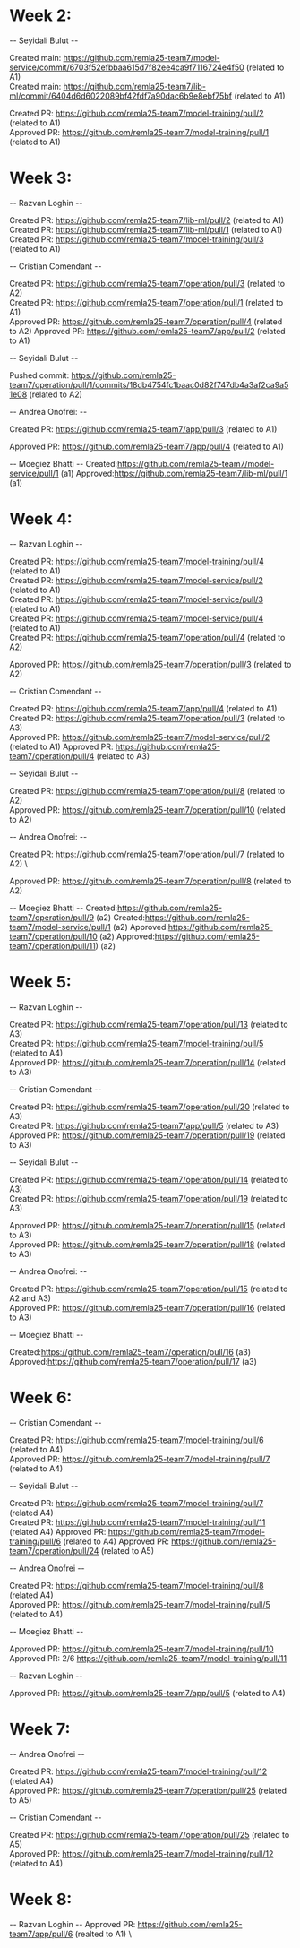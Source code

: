 # Week 2:

-- Seyidali Bulut --

Created main: https://github.com/remla25-team7/model-service/commit/6703f52efbbaa615d7f82ee4ca9f7116724e4f50 (related to A1) \
Created main: https://github.com/remla25-team7/lib-ml/commit/6404d6d6022089bf42fdf7a90dac6b9e8ebf75bf (related to A1)

Created PR: https://github.com/remla25-team7/model-training/pull/2 (related to A1) \
Approved PR: https://github.com/remla25-team7/model-training/pull/1 (related to A1)

# Week 3:

-- Razvan Loghin --

Created PR: https://github.com/remla25-team7/lib-ml/pull/2 (related to A1) \
Created PR: https://github.com/remla25-team7/lib-ml/pull/1 (related to A1) \
Created PR: https://github.com/remla25-team7/model-training/pull/3 (related to A1)

-- Cristian Comendant --

Created PR: https://github.com/remla25-team7/operation/pull/3 (related to A2) \
Created PR: https://github.com/remla25-team7/operation/pull/1 (related to A1) \
Approved PR: https://github.com/remla25-team7/operation/pull/4 (related to A2)
Approved PR: https://github.com/remla25-team7/app/pull/2 (related to A1)

-- Seyidali Bulut --

Pushed commit: https://github.com/remla25-team7/operation/pull/1/commits/18db4754fc1baac0d82f747db4a3af2ca9a51e08 (related to A2)

-- Andrea Onofrei: --

Created PR: https://github.com/remla25-team7/app/pull/3 (related to A1)

Approved PR: https://github.com/remla25-team7/app/pull/4 (related to A1)

-- Moegiez Bhatti --
Created:https://github.com/remla25-team7/model-service/pull/1 (a1)
Approved:https://github.com/remla25-team7/lib-ml/pull/1 (a1)

# Week 4:

-- Razvan Loghin --

Created PR: https://github.com/remla25-team7/model-training/pull/4 (related to A1) \
Created PR: https://github.com/remla25-team7/model-service/pull/2 (related to A1) \
Created PR: https://github.com/remla25-team7/model-service/pull/3 (related to A1) \
Created PR: https://github.com/remla25-team7/model-service/pull/4 (related to A1) \
Created PR: https://github.com/remla25-team7/operation/pull/4 (related to A2)

Approved PR: https://github.com/remla25-team7/operation/pull/3 (related to A2)

-- Cristian Comendant --

Created PR: https://github.com/remla25-team7/app/pull/4 (related to A1) \
Created PR: https://github.com/remla25-team7/operation/pull/3 (related to A3) \
Approved PR: https://github.com/remla25-team7/model-service/pull/2 (related to A1)
Approved PR: https://github.com/remla25-team7/operation/pull/4 (related to A3)

-- Seyidali Bulut --

Created PR: https://github.com/remla25-team7/operation/pull/8 (related to A2) \
Approved PR: https://github.com/remla25-team7/operation/pull/10 (related to A2)

-- Andrea Onofrei: --

Created PR: https://github.com/remla25-team7/operation/pull/7 (related to A2) \

Approved PR: https://github.com/remla25-team7/operation/pull/8 (related to A2)

-- Moegiez Bhatti --
Created:https://github.com/remla25-team7/operation/pull/9 (a2)
Created:https://github.com/remla25-team7/model-service/pull/1 (a2)
Approved:https://github.com/remla25-team7/operation/pull/10 (a2)
Approved:https://github.com/remla25-team7/operation/pull/11) (a2)

# Week 5:

-- Razvan Loghin --

Created PR: https://github.com/remla25-team7/operation/pull/13 (related to A3) \
Created PR: https://github.com/remla25-team7/model-training/pull/5 (related to A4) \
Approved PR: https://github.com/remla25-team7/operation/pull/14 (related to A3)

-- Cristian Comendant --

Created PR: https://github.com/remla25-team7/operation/pull/20 (related to A3) \
Created PR: https://github.com/remla25-team7/app/pull/5 (related to A3) \
Approved PR: https://github.com/remla25-team7/operation/pull/19 (related to A3)

-- Seyidali Bulut --

Created PR: https://github.com/remla25-team7/operation/pull/14 (related to A3) \
Created PR: https://github.com/remla25-team7/operation/pull/19 (related to A3)

Approved PR: https://github.com/remla25-team7/operation/pull/15 (related to A3) \
Approved PR: https://github.com/remla25-team7/operation/pull/18 (related to A3)

-- Andrea Onofrei: --

Created PR: https://github.com/remla25-team7/operation/pull/15 (related to A2 and A3) \
Approved PR: https://github.com/remla25-team7/operation/pull/16 (related to A3)

-- Moegiez Bhatti --

Created:https://github.com/remla25-team7/operation/pull/16 (a3) \
Approved:https://github.com/remla25-team7/operation/pull/17 (a3)

# Week 6:

-- Cristian Comendant --

Created PR: https://github.com/remla25-team7/model-training/pull/6 (related to A4) \
Approved PR: https://github.com/remla25-team7/model-training/pull/7 (related to A4)

-- Seyidali Bulut --

Created PR: https://github.com/remla25-team7/model-training/pull/7 (related A4) \
Created PR: https://github.com/remla25-team7/model-training/pull/11 (related A4)
Approved PR: https://github.com/remla25-team7/model-training/pull/6 (related to A4)
Approved PR: https://github.com/remla25-team7/operation/pull/24 (related to A5)

-- Andrea Onofrei --

Created PR: https://github.com/remla25-team7/model-training/pull/8 (related A4) \
Approved PR: https://github.com/remla25-team7/model-training/pull/5 (related to A4)

-- Moegiez Bhatti --

Approved PR: https://github.com/remla25-team7/model-training/pull/10 \
Approved PR: 2/6 https://github.com/remla25-team7/model-training/pull/11

-- Razvan Loghin --

Approved PR: https://github.com/remla25-team7/app/pull/5 (related to A4)

# Week 7:

-- Andrea Onofrei --

Created PR: https://github.com/remla25-team7/model-training/pull/12 (related A4) \
Approved PR: https://github.com/remla25-team7/operation/pull/25 (related to A5)

-- Cristian Comendant --

Created PR: https://github.com/remla25-team7/operation/pull/25 (related to A5) \
Approved PR: https://github.com/remla25-team7/model-training/pull/12 (related to A4)

# Week 8:

-- Razvan Loghin --
Approved PR: https://github.com/remla25-team7/app/pull/6 (realted to A1) \


